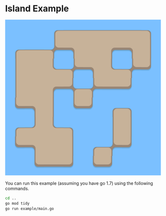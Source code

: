 # Island Example

![sample](internal/output/wave.png?raw=true)

You can run this example (assuming you have go 1.7) using the following commands.

```bash
cd ..
go mod tidy
go run example/main.go
```

